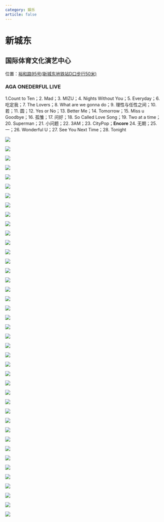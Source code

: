 ```yaml
---
category: 娱乐
article: false
---
```


# 新城东

## 国际体育文化演艺中心

<i class="fa-solid fa-location-dot"></i> 位置：<a href="https://ditu.amap.com/place/B0FFIIJZ6B" target="_blank">裕和路95号(新城东地铁站D口步行50米)</a>

### AGA ONEDERFUL LIVE

1.Count to Ten；2. Mad；3. MIZU；4. Nights Without You；5. Everyday；6. 吃定我；7. The Lovers；8. What are we gonna do；9. 理性与任性之间；10. 若；11. 圆；12. Yes or No；13. Better Me；14. Tomorrow；15. Miss u Goodbye；16. 孤雏；17. 问好；18. So Called Love Song；19. Two at a time；20. Superman；21. 小问题；22. 3AM；23. CityPop；**Encore** 24. 无期；25. 一；26. Wonderful U；27. See You Next Time；28. Tonight

![](https://img.sherry4869.com/blog/life/play/china/guangdong/foshan/sd/xcd/gjty/aga-onederful/img.jpg)

![](https://img.sherry4869.com/blog/life/play/china/guangdong/foshan/sd/xcd/gjty/aga-onederful/img_3.jpg)

![](https://img.sherry4869.com/blog/life/play/china/guangdong/foshan/sd/xcd/gjty/aga-onederful/img_4.jpg)

![](https://img.sherry4869.com/blog/life/play/china/guangdong/foshan/sd/xcd/gjty/aga-onederful/img_5.jpg)

![](https://img.sherry4869.com/blog/life/play/china/guangdong/foshan/sd/xcd/gjty/aga-onederful/img_6.jpg)

![](https://img.sherry4869.com/blog/life/play/china/guangdong/foshan/sd/xcd/gjty/aga-onederful/img_7.jpg)

![](https://img.sherry4869.com/blog/life/play/china/guangdong/foshan/sd/xcd/gjty/aga-onederful/img_8.jpg)

![](https://img.sherry4869.com/blog/life/play/china/guangdong/foshan/sd/xcd/gjty/aga-onederful/img_9.jpg)

![](https://img.sherry4869.com/blog/life/play/china/guangdong/foshan/sd/xcd/gjty/aga-onederful/img_10.jpg)

![](https://img.sherry4869.com/blog/life/play/china/guangdong/foshan/sd/xcd/gjty/aga-onederful/img_11.jpg)

![](https://img.sherry4869.com/blog/life/play/china/guangdong/foshan/sd/xcd/gjty/aga-onederful/img_12.jpg)

![](https://img.sherry4869.com/blog/life/play/china/guangdong/foshan/sd/xcd/gjty/aga-onederful/img_13.jpg)

![](https://img.sherry4869.com/blog/life/play/china/guangdong/foshan/sd/xcd/gjty/aga-onederful/img_14.jpg)

![](https://img.sherry4869.com/blog/life/play/china/guangdong/foshan/sd/xcd/gjty/aga-onederful/img_15.jpg)

![](https://img.sherry4869.com/blog/life/play/china/guangdong/foshan/sd/xcd/gjty/aga-onederful/img_16.jpg)

![](https://img.sherry4869.com/blog/life/play/china/guangdong/foshan/sd/xcd/gjty/aga-onederful/img_17.jpg)

![](https://img.sherry4869.com/blog/life/play/china/guangdong/foshan/sd/xcd/gjty/aga-onederful/img_18.jpg)

![](https://img.sherry4869.com/blog/life/play/china/guangdong/foshan/sd/xcd/gjty/aga-onederful/img_2.jpg)

![](https://img.sherry4869.com/blog/life/play/china/guangdong/foshan/sd/xcd/gjty/aga-onederful/img_19.jpg)

![](https://img.sherry4869.com/blog/life/play/china/guangdong/foshan/sd/xcd/gjty/aga-onederful/img_20.jpg)

![](https://img.sherry4869.com/blog/life/play/china/guangdong/foshan/sd/xcd/gjty/aga-onederful/img_21.jpg)

![](https://img.sherry4869.com/blog/life/play/china/guangdong/foshan/sd/xcd/gjty/aga-onederful/img_22.jpg)

![](https://img.sherry4869.com/blog/life/play/china/guangdong/foshan/sd/xcd/gjty/aga-onederful/img_23.jpg)

![](https://img.sherry4869.com/blog/life/play/china/guangdong/foshan/sd/xcd/gjty/aga-onederful/img_24.jpg)

![](https://img.sherry4869.com/blog/life/play/china/guangdong/foshan/sd/xcd/gjty/aga-onederful/img_25.jpg)

![](https://img.sherry4869.com/blog/life/play/china/guangdong/foshan/sd/xcd/gjty/aga-onederful/img_26.jpg)

![](https://img.sherry4869.com/blog/life/play/china/guangdong/foshan/sd/xcd/gjty/aga-onederful/img_27.jpg)

![](https://img.sherry4869.com/blog/life/play/china/guangdong/foshan/sd/xcd/gjty/aga-onederful/img_28.jpg)

![](https://img.sherry4869.com/blog/life/play/china/guangdong/foshan/sd/xcd/gjty/aga-onederful/img_29.jpg)

![](https://img.sherry4869.com/blog/life/play/china/guangdong/foshan/sd/xcd/gjty/aga-onederful/img_30.jpg)

![](https://img.sherry4869.com/blog/life/play/china/guangdong/foshan/sd/xcd/gjty/aga-onederful/img_31.jpg)

![](https://img.sherry4869.com/blog/life/play/china/guangdong/foshan/sd/xcd/gjty/aga-onederful/img_32.jpg)

![](https://img.sherry4869.com/blog/life/play/china/guangdong/foshan/sd/xcd/gjty/aga-onederful/img_33.jpg)

![](https://img.sherry4869.com/blog/life/play/china/guangdong/foshan/sd/xcd/gjty/aga-onederful/img_34.jpg)

![](https://img.sherry4869.com/blog/life/play/china/guangdong/foshan/sd/xcd/gjty/aga-onederful/img_35.jpg)

![](https://img.sherry4869.com/blog/life/play/china/guangdong/foshan/sd/xcd/gjty/aga-onederful/img_36.jpg)

![](https://img.sherry4869.com/blog/life/play/china/guangdong/foshan/sd/xcd/gjty/aga-onederful/img_37.jpg)

![](https://img.sherry4869.com/blog/life/play/china/guangdong/foshan/sd/xcd/gjty/aga-onederful/img_38.jpg)

![](https://img.sherry4869.com/blog/life/play/china/guangdong/foshan/sd/xcd/gjty/aga-onederful/img_39.jpg)

![](https://img.sherry4869.com/blog/life/play/china/guangdong/foshan/sd/xcd/gjty/aga-onederful/img_40.jpg)

![](https://img.sherry4869.com/blog/life/play/china/guangdong/foshan/sd/xcd/gjty/aga-onederful/img_41.jpg)